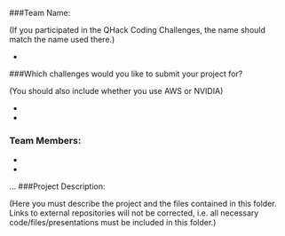 ###Team Name:

(If you participated in the QHack Coding Challenges, the name should match the name used there.)

-

###Which challenges would you like to submit your project for?

(You should also include whether you use AWS or NVIDIA)

-   

- 

### Team Members:


-
-   
...
###Project Description:

(Here you must describe the project and the files contained in this folder. Links to external repositories will not be corrected, i.e. all necessary code/files/presentations must be included in this folder.)
